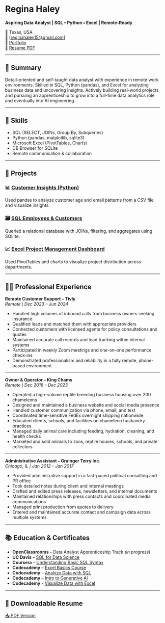 # Regina Haley  
**Aspiring Data Analyst | SQL • Python • Excel | Remote-Ready**

📍 Texas, USA  
📧 [reginahaley15@gmail.com]  
🔗 [Portfolio](https://github.com/ReginaHaley)  
🔗 [Resume PDF](./Regina_Haley_Resume.pdf)

---

## 🎯 Summary

Detail-oriented and self-taught data analyst with experience in remote work environments. Skilled in SQL, Python (pandas), and Excel for analyzing business data and uncovering insights. Actively building real-world projects and pursuing an apprenticeship to grow into a full-time data analytics role and eventually into AI engineering.

---

## 💼 Skills

- SQL (SELECT, JOINs, Group By, Subqueries)
- Python (pandas, matplotlib, sqlite3)
- Microsoft Excel (PivotTables, Charts)
- DB Browser for SQLite
- Remote communication & collaboration

---

## 🧪 Projects

### 📊 [Customer Insights (Python)](https://github.com/ReginaHaley/Jupyter-customer-data)  
Used pandas to analyze customer age and email patterns from a CSV file and visualize insights.

### 🗃️ [SQL Employees & Customers](https://github.com/ReginaHaley/SQLdatabase)  
Queried a relational database with JOINs, filtering, and aggregates using SQLite.

### 📈 [Excel Project Management Dashboard](https://github.com/ReginaHaley/excel-project-management-analysis)  
Used PivotTables and charts to visualize project distribution across departments.

---

## 👩‍💻 Professional Experience

**Remote Customer Support – Tivly**  
*Remote | Dec 2023 – Jun 2024*  
- Handled high volumes of inbound calls from business owners seeking insurance  
- Qualified leads and matched them with appropriate providers  
- Connected customers with licensed agents for policy consultations and quotes  
- Maintained accurate call records and lead tracking within internal systems  
- Participated in weekly Zoom meetings and one-on-one performance check-ins  
- Demonstrated professionalism and reliability in a fully remote, phone-based environment

---

**Owner & Operator – King Chams**  
*Remote | Dec 2018 – Dec 2023*  
- Operated a high-volume reptile breeding business housing over 200 chameleons  
- Designed and maintained a business website and social media presence  
- Handled customer communication via phone, email, and text  
- Coordinated time-sensitive FedEx overnight shipping nationwide  
- Educated clients, schools, and facilities on chameleon husbandry practices  
- Managed daily animal care including feeding, hydration, cleaning, and health checks  
- Marketed and sold animals to zoos, reptile houses, schools, and private collectors

---

**Administrative Assistant – Grainger Terry Inc.**  
*Chicago, IL | Jan 2012 – Jan 2017*  
- Provided administrative support in a fast-paced political consulting and PR office  
- Took detailed notes during client and internal meetings  
- Drafted and edited press releases, newsletters, and internal documents  
- Maintained relationships with press contacts and coordinated media communications  
- Managed print production from quotes to delivery  
- Entered and maintained accurate contact and campaign data across multiple systems


---

## 📚 Education & Certificates 

- **OpenClassrooms** – Data Analyst Apprenticeship Track *(in progress)*  
- **UC Davis** – [SQL for Data Science](https://www.coursera.org/account/accomplishments/certificate/GZ8YM8E2HBIZ)
- **Coursera** – [Understanding Basic SQL Syntax](https://www.coursera.org/account/accomplishments/certificate/V3PGK6IS91EG)  
- **Codecademy** – [Excel Basics Course](https://www.codecademy.com/profiles/RMH2222/certificates/5b9a2fc11f7242e1b1a4fe1fbd1bf464)
- **Codecademy** – [Analyze Data with SQL](https://www.codecademy.com/profiles/RMH2222/certificates/5b9a2fc11f7242e1b1a4fe1fbd1bf464)
- **Codecademy** – [Intro to Generative AI](https://www.codecademy.com/profiles/RMH2222/certificates/28ccb695c353465a8785a036ad32d3b9)
- **Codecademy** - [Visualize Data with Excel](https://www.codecademy.com/profiles/RMH2222/certificates/89e3ed5507da451ea08ff7ed05756de9)


---

## 📄 Downloadable Resume

[📥 PDF Version](./Regina_Haley_Resume.pdf)
